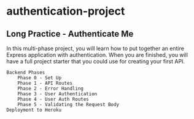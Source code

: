 # authentication-project
## Long Practice - Authenticate Me

In this multi-phase project, you will learn how to put together an entire Express application with authentication. When you are finished, you will have a full project starter that you could use for creating your first API.

    Backend Phases
        Phase 0 - Set Up
        Phase 1 - API Routes
        Phase 2 - Error Handling
        Phase 3 - User Authentication
        Phase 4 - User Auth Routes
        Phase 5 - Validating the Request Body
    Deployment to Heroku
